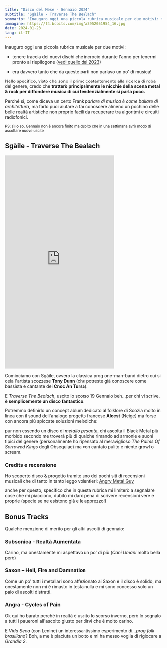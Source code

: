 ```yaml
---
title: "Disco del Mese - Gennaio 2024"
subtitle: "Sgàile - Traverse The Bealach"
sommario: "Inauguro oggi una piccola rubrica musicale per due motivi: tenere traccia dei nuovi dischi che incrocio durante l'anno per tenermi pronto al riepilogone...."
immagine: https://f4.bcbits.com/img/a3952051954_16.jpg
date: 2024-01-23
lang: it-IT
---
```


Inauguro oggi una piccola rubrica musicale per due motivi: 

* tenere traccia dei nuovi dischi che incrocio durante l'anno per tenermi pronto al riepilogone ([vedi quello del 2023](/posts/ita/2023))

* era davvero tanto che da queste parti non parlavo un po' di musica!

Nello specifico, visto che sono il primo costantemente alla ricerca di roba del genere, credo che **tratterò principalmente le nicchie della scena metal & rock per diffondere musica di cui tendenzialmente si parla poco.**

Perché sì, come diceva un certo Frank _parlare di musica è come ballare di architettura_, ma farlo puoi aiutare a far conoscere almeno un pochino delle belle realtà artistiche non proprio facili da recuperare tra algoritmi e circuiti radiofonici.

<small>PS: sì lo so, Gennaio non è ancora finito ma dubito che in una settimana avrò modo di ascoltare nuove uscite</small>

## Sgàile - Traverse The Bealach

<iframe style="border: 0; width: 350px; height: 687px;" src="https://bandcamp.com/EmbeddedPlayer/album=1617640734/size=large/bgcol=ffffff/linkcol=0687f5/transparent=true/" seamless><a href="https://sgaile.bandcamp.com/album/traverse-the-bealach-2">Traverse The Bealach by Sgàile</a></iframe>

Cominciamo con Sgàile, ovvero la classica prog one-man-band dietro cui si cela l'artista scozzese **Tony Dunn** (che potreste già conoscere come bassista e cantante dei **Cnoc An Tursa**). 

E _Traverse The Bealach_, uscito lo scorso 19 Gennaio beh...per chi vi scrive, **è semplicemente un disco fantastico.**

Potremmo definirlo un concept ablum dedicato al folklore di Scozia molto in linea con il sound dell'analogo progetto francese **Alcest** (Neige) ma forse con ancora più spiccate soluzioni melodiche: 

pur non essendo un disco di _metallo pesante_, chi ascolta il Black Metal più morbido secondo me troverà più di qualche rimando ad armonie e suoni tipici del genere (personalmente ho ripensato al meraviglioso _The Palms Of Sorrowed Kings_ degli Obsequiae) ma con cantato pulito e niente growl o scream. 

### Credits e recensione

Ho scoperto disco & progetto tramite uno dei pochi siti di recensioni musicali che di tanto in tanto leggo volentieri: [Angry Metal Guy](https://www.angrymetalguy.com/sgaile-traverse-the-bealach-review/) 

anche per questo, specifico che in questa rubrica mi limiterò a segnalare cose che mi piacciono, dubito mi darò pena di scrivere recensioni vere e proprie (specie se ne esistono già e le apprezzo!)

## Bonus Tracks

Qualche menzione di merito per gli altri ascolti di gennaio:

### Subsonica - Realtà Aumentata

Carino, ma onestamente mi aspettavo un po' di più (_Cani Umani_ molto bella però)

### Saxon – Hell, Fire and Damnation

Come un po' tutti i metallari sono affezionato ai Saxon e il disco è solido, ma onestamente non mi è rimasto in testa nulla e mi sono concesso solo un paio di ascolti distratti. 

### Angra - Cycles of Pain

Ok qui ho barato perché in realtà è uscito lo scorso inverno, però lo segnalo a tutti i paueroni all'ascolto giusto per dirvi che è molto carino.

E _Vida Seca_ (con Lenine) un interessantissimo esperimento di..._prog folk brasiliano_? Boh, a me è piaciuta un botto e mi ha messo voglia di rigiocare a _Grandia 2_.


